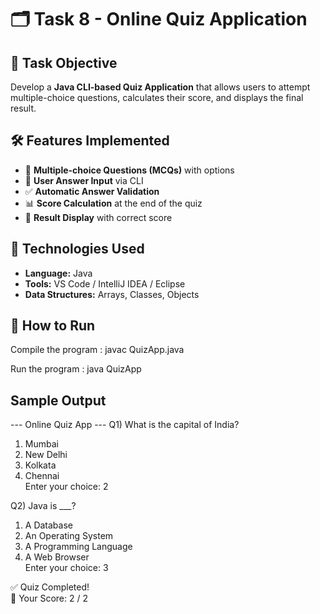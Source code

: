 # 🗂️ Task 8 - Online Quiz Application  

## 📌 Task Objective  
Develop a **Java CLI-based Quiz Application** that allows users to attempt multiple-choice questions, calculates their score, and displays the final result.  

## 🛠 Features Implemented  
- 🎯 **Multiple-choice Questions (MCQs)** with options  
- 📝 **User Answer Input** via CLI  
- ✅ **Automatic Answer Validation**  
- 📊 **Score Calculation** at the end of the quiz  
- 📢 **Result Display** with correct score  

## 🔧 Technologies Used  
- **Language:** Java  
- **Tools:** VS Code / IntelliJ IDEA / Eclipse  
- **Data Structures:** Arrays, Classes, Objects  

## 🚀 How to Run

Compile the program : javac QuizApp.java

Run the program :  java QuizApp
   
## Sample Output
--- Online Quiz App ---
Q1) What is the capital of India?  
1. Mumbai  
2. New Delhi  
3. Kolkata  
4. Chennai  
Enter your choice: 2  

Q2) Java is ___?  
1. A Database  
2. An Operating System  
3. A Programming Language  
4. A Web Browser  
Enter your choice: 3  

✅ Quiz Completed!  
🎯 Your Score: 2 / 2

